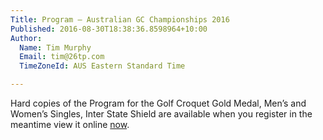 ```yaml
---
Title: Program – Australian GC Championships 2016
Published: 2016-08-30T18:38:36.8598964+10:00
Author:
  Name: Tim Murphy
  Email: tim@26tp.com
  TimeZoneId: AUS Eastern Standard Time

---
```

Hard copies of the Program for the Golf Croquet Gold Medal, Men’s and Women’s Singles, Inter State Shield are available when you register in the meantime view it online [now](/2016-program-aust-gc-perth-final-v3.pdf).